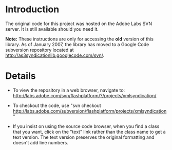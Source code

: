 # Introduction #

The original code for this project was hosted on the Adobe Labs SVN server.  It is still available should you need it.

**Note:**  These instructions are only for accessing the **old** version of this library.  As of January 2007, the library has moved to a Google Code subversion repository located at http://as3syndicationlib.googlecode.com/svn/.

# Details #

  * To view the repository in a web browser, navigate to: http://labs.adobe.com/svn/flashplatform/?/projects/xmlsyndication/

  * To checkout the code, use "svn checkout http://labs.adobe.com/subversion/flashplatform/projects/xmlsyndication"

  * If you insist on using the source code browser, when you find a class that you want, click on the "text" link rather than the class name to get a text version. The text version preserves the original formatting and doesn't add line numbers.

